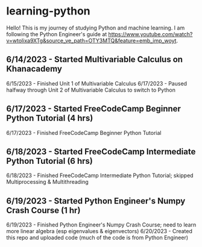 # learning-python
Hello! This is my journey of studying Python and machine learning. I am following the Python Engineer's guide at https://www.youtube.com/watch?v=wtolixa9XTg&source_ve_path=OTY3MTQ&feature=emb_imp_woyt.  

## 6/14/2023 - Started Multivariable Calculus on Khanacademy
6/15/2023 - Finished Unit 1 of Multivariable Calculus
6/17/2023 - Paused halfway through Unit 2 of Multivariable Calculus to switch to Python
## 6/17/2023 - Started FreeCodeCamp Beginner Python Tutorial (4 hrs)
6/17/2023 - Finished FreeCodeCamp Beginner Python Tutorial
## 6/18/2023 - Started FreeCodeCamp Intermediate Python Tutorial (6 hrs)
6/18/2023 - Finished FreeCodeCamp Intermediate Python Tutorial; skipped Multiprocessing & Multithreading
## 6/19/2023 - Started Python Engineer's Numpy Crash Course (1 hr)
6/19/2023 - Finished Python Engineer's Numpy Crash Course; need to learn more linear algebra (esp eigenvalues & eigenvectors)
6/20/2023 - Created this repo and uploaded code (much of the code is from Python Engineer)
